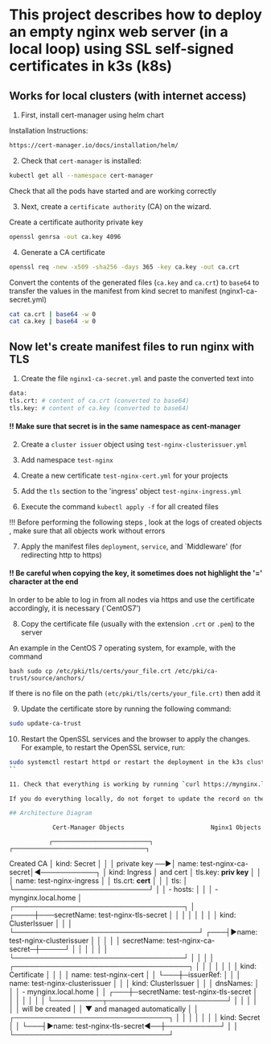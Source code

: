 # This project describes how to deploy an empty nginx web server (in a local loop) using SSL self-signed certificates in k3s (k8s)
## Works for local clusters (with internet access)

1. First, install cert-manager using helm chart

Installation Instructions:
```bash
https://cert-manager.io/docs/installation/helm/
```

2. Check that `cert-manager` is installed:

```bash
kubectl get all --namespace cert-manager
```

Check that all the pods have started and are working correctly

3. Next, create a `certificate authority` (CA) on the wizard.

Create a certificate authority private key

```bash
openssl genrsa -out ca.key 4096
```

4. Generate a CA certificate

```bash
openssl req -new -x509 -sha256 -days 365 -key ca.key -out ca.crt
```
Convert the contents of the generated files (`ca.key` and `ca.crt`) to `base64` to transfer the values in the manifest from kind secret to manifest (nginx1-ca-secret.yml)

```bash
cat ca.crt | base64 -w 0
cat ca.key | base64 -w 0
```


## Now let's create manifest files to run nginx with TLS


1. Create the file `nginx1-ca-secret.yml` and paste the converted text into


```bash
data:
tls.crt: # content of ca.crt (converted to base64)
tls.key: # content of ca.key (converted to base64)
```

#### !! Make sure that secret is in the same namespace as cent-manager

2. Create a `cluster issuer` object using `test-nginx-clusterissuer.yml`

3. Add namespace `test-nginx`

4. Create a new certificate `test-nginx-cert.yml` for your projects
5. Add the `tls` section to the 'ingress' object `test-nginx-ingress.yml`
6. Execute the command `kubectl apply -f` for all created files

!!! Before performing the following steps , look at the logs of created objects , make sure that all objects work without errors

7. Apply the manifest files `deployment`, `service`, and `Middleware' (for redirecting http to https)

####  !! Be careful when copying the key, it sometimes does not highlight the '=' character at the end

In order to be able to log in from all nodes via https and use the certificate accordingly, it is necessary (`CentOS7')

8. Copy the certificate file (usually with the extension `.crt` or `.pem`) to the server

An example in the CentOS 7 operating system, for example, with the command

``bash
sudo cp /etc/pki/tls/certs/your_file.crt /etc/pki/ca-trust/source/anchors/
``

If there is no file on the path `(etc/pki/tls/certs/your_file.crt)` then add it

9. Update the certificate store by running the following command:

```bash
sudo update-ca-trust
```

10. Restart the OpenSSL services and the browser to apply the changes. For example, to restart the OpenSSL service, run:

```bash
sudo systemctl restart httpd or restart the deployment in the k3s cluster
``

11. Check that everything is working by running `curl https://mynginx.local.home `

If you do everything locally, do not forget to update the record on the local `DNS` or `/etc/hosts`

## Architecture Diagram

```
                Cert-Manager Objects                        Nginx1 Objects

               ┌───────────────────────────┐                    ┌─────────────────────────────────────┐
Created CA     │ kind: Secret              │                    │                                     │
private key ──►│ name: test-nginx-ca-secret│◄───────────┐       │ kind: Ingress                       │
and cert       │ tls.key: **priv key**     │         	│       │ name: test-nginx-ingress            │
               │ tls.crt: **cert**         │         	│       │ tls:                                │
               └───────────────────────────┘        	│       │   - hosts:                          │
                                                        │       │     - mynginx.local.home            │
               ┌──────────────────────────────────┐     │  ┌────┼───secretName: test-nginx-tls-secret │
               │                                  │     │  │    │                                     │
               │ kind: ClusterIssuer              │     │  │    └─────────────────────────────────────┘
           ┌───┤►name: test-nginx-clusterissuer   │     │  │
           │   │ secretName: test-nginx-ca-secret─┼─────┘  │
           │   │                                  │        │
           │   └──────────────────────────────────┘        │
           │                                          	   │
           │   ┌───────────────────────────────────┐       │
           │   │                                   │   	   │
           │   │ kind: Certificate                 │       │
           │   │ name: test-nginx-cert             │       │
           └───┼─issuerRef:                        │       │
               │   name: test-nginx-clusterissuer  │       │
               │   kind: ClusterIssuer             │       │
               │ dnsNames:                         │       │
               │   - mynginx.local.home            │       │
           ┌───┼─secretName: test-nginx-tls-secret │       │
           │   │                                   │       │
           │   └──────────┬────────────────────────┘       │
           │              │                                │
           │              │ will be created                │
           │              ▼ and managed automatically      │
           │   ┌───────────────────────────────┐           │
           │   │                               │           │
           │   │ kind: Secret                  │           │
           └───┤►name: test-nginx-tls-secret◄──┼───────────┘
               │                               │
               └───────────────────────────────┘
```

